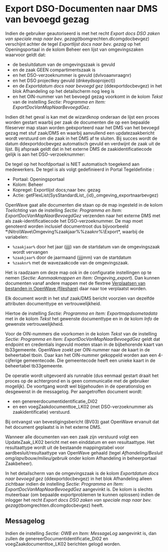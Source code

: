# Export DSO-Documenten naar DMS van bevoegd gezag

Indien de gebruiker geautoriseerd is met het recht _Export docs DSO zaken van speciale map naar bev. gezag_(tbomgrechten.dlcomgdocbevgez) verschijnt achter de tegel _Exportlijst docs naar bev. gezag_ op het Openingsportaal in de kolom Beheer een lijst van omgevingszaken waarvoor geldt dat:

- de besluitdatum van de omgevingszaak is gevuld
- en de zaak GEEN compartimentszaak is
- en het DSO-verzoeknummer is gevuld (dvlvoaanvraagnr)
- en het DSO projectkey gevuld (dnkeydsoproject))
- en de _Exportdatum docs naar bevoegd gez_ (ddexportdocbevgez) in het blok Afhandeling op het detailscherm nog leeg is
- en het OIN-nummer van het bevoegd gezag voorkomt in de kolom _Tekst_ van de instelling _Sectie: Programma en Item: ExportDocVanMapNaarBevoegdGez_.

Indien dit het geval is kan met de wizardknop onderaan de lijst een proces worden gestart waarbij per zaak de documenten die op een bepaalde fileserver map staan worden geëxporteerd naar het DMS van het bevoegd gezag met stuf zaak/DMS en waarbij aanvullend een updatezaakbericht wordt verstuurd om die zaak in het DMS af te sluiten. Bij succes wordt de datum ddexportdocbevgez automatisch gevuld en verdwijnt de zaak uit de lijst.
Bij afspraak geldt dat in het externe DMS de zaakidentificatiecode gelijk is aan het DSO-verzoeknummer:

De tegel op het hoofdportaal is NIET automatisch toegekend aan medewerkers. De tegel is als volgt gedefinieerd in Portal Tegeldefinitie :

- Portaal: Openingsportaal
- Kolom: Beheer
- Kopregel: Exportlijst docs;naar bev. gezag
- Actie: getFlexList(SysStandardList,,{id},,omgeving_exportnaarbevgez)

OpenWave gaat alle documenten die staan op de map ingesteld in de kolom _Toelichting_ van de instelling _Sectie: Programma en Item: ExportDocVanMapNaarBevoegdGez_ verzenden naar het externe DMS met als zaak-identificatiecode het DSO-verzoeknummer. De map moet genoteerd worden inclusief documentroot dus bijvoorbeeld \*\\Nitro\\Wave\\Omgeving\%zaakjaar%\%zaaknr%\Export\*, waarbij de variabelen:

- `%zaakjaar%` door het jaar (jjjj) van de startdatum van de omgevingszaak wordt vervangen
- `%zaakjaar%` door de jaarmaand (jjjjmm) van de startdatum
- `%zaaknr%` met de wavezaakcode van de omgevingszaak.

Het is raadzaam om deze map ook in de configuratie instellingen op te nemen (_Sectie: Aanmaakmappen en Item: Omgeving_export_). Dan kunnen documenten vanaf andere mappen met de flextree [Verplaatsen van bestanden in OpenWave (fileshare)](/probleemoplossing/programmablokken/verplaatsen_bestanden_fileshare.md) daar naar toe verplaatst worden.

Elk document wordt in het stuf zaak/DMS bericht voorzien van dezelfde attributen documenttype en vertrouwelijkheid.

Hiertoe de instelling _Sectie: Programma en Item: Exportmapdsometadata_ met in de kolom _Tekst_ het gewenste documenttype en in de kolom _Info_ de gewenste vertrouwelijkheid.

Voor de OIN-nummers die voorkomen in de kolom _Tekst_ van de instelling _Sectie: Programma en Item: ExportDocVanMapNaarBevoegdGez_ geldt dat endpoint en credentials ingevuld moeten staan in de bijbehorende kaart van tb33gemeente. OpenWave zoekt per OIN-nummer naar de kaart in de beheertabel tboin. Daar kan het OIN-nummer gekoppeld worden aan een 4-cijferige gemeentecode. Die gemeentecode heeft een unieke kaart in de beheertabel tb33gemeente.

De operatie wordt uitgevoerd als runnable (dus eenmaal gestart draait het proces op de achtergrond en is geen communicatie met de gebruiker mogelijk). De voortgang wordt wel bijgehouden in de operationslog en desgewenst in de messagelog.
Per aangetroffen document wordt:

- een genereerdocumentidentificatie_Di02
- en een voegZaakdocumenttoe_LK02 (met DSO-verzoeknummer als zaakidentificatie) verstuurd.

Bij ontvangst van bevestigingsbericht (BV03) gaat OpenWave ervanuit dat het document geplaatst is in het externe DMS.

Wanneer alle documenten van een zaak zijn verstuurd volgt een UpdateZaak_LK02 bericht met een einddatum en een resultaattype. Het resultaattype wordt uit de bestaande mappingstabel voor aardbesluit/resultaattype van OpenWave gehaald (tegel _Afhandeling/Besluit
omg/apv/bouw/milieu/gebruik_ onder kolom Afhandeling in beheerportaal Zaakbeheer).

In het detailscherm van de omgevingszaak is de kolom _Exportdatum docs naar bevoegd gez_ (ddexportdocbevgez) in het blok Afhandeling alleen zichtbaar indien de instelling _Sectie: Programma en Item: ExportDocVanMapNaarBevoegdGez_ aangevinkt is. De kolom is slechts muteerbaar (om bepaalde exportproblemen te kunnen oplossen) indien de inlogger het recht _Export docs DSO zaken van speciale map naar bev. gezag_(tbomgrechten.dlcomgdocbevgez) heeft.

## Messagelog

Indien de instelling _Sectie: OWB en Item: MessageLog_ aangevinkt is, dan zullen de genereerDocumentidentificatie_Di02 en voegZaakdocumenttoe_LK02 berichten gelogd worden.
